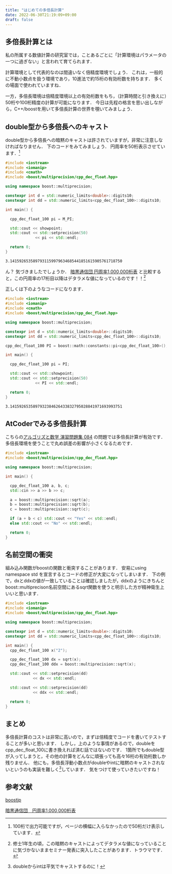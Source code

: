 ```yaml
---
title: "はじめての多倍長計算"
date: 2022-06-30T21:19:09+09:00
draft: false
---
```


## 多倍長計算とは

私の所属する数値計算の研究室では，ことあるごとに「計算環境はパラメータの一つに過ぎない」と言われて育てられます．

計算環境として代表的なのは間違いなく倍精度環境でしょう．
これは，一般的に不動小数点を扱う環境であり，10進法で約15桁の有効桁数を持ちます．
多くの場面で使われていますね．

一方，多倍長環境は倍精度環境以上の有効桁数をもち，（計算時間と引き換えに）50桁や100桁精度の計算が可能になります．
今日は先程の格言を思い出しながら，C++/boostを用いて多倍長計算の世界を覗いてみましょう．

## double型から多倍長へのキャスト

double型から多倍長への暗黙のキャストは許されていますが，非常に注意しなければなりません．
下のコードをみてみましょう．
円周率を50桁表示させています．[^1]

[^1]:100桁で出力可能ですが，ページの横幅に入らなかったので50桁だけ表示しています．

```cpp
#include <iostream>
#include <iomanip>
#include <cmath>
#include <boost/multiprecision/cpp_dec_float.hpp>

using namespace boost::multiprecision;

constexpr int d = std::numeric_limits<double>::digits10;
constexpr int dd = std::numeric_limits<cpp_dec_float_100>::digits10;

int main() {

  cpp_dec_float_100 pi = M_PI;

  std::cout << showpoint;
  std::cout << std::setprecision(50)
             << pi << std::endl;

  return 0;
}
```

```txt
3.1415926535897931159979634685441851615905761718750
```

ん？
気づきましたでしょうか．
[暗黒通信団 円周率1,000,000桁表](https://www.amazon.co.jp/%E5%86%86%E5%91%A8%E7%8E%871000000%E6%A1%81%E8%A1%A8-%E7%89%A7%E9%87%8E-%E8%B2%B4%E6%A8%B9/dp/487310002X)
と比較すると，この円周率の17桁目以降はデタラメな値になっているのです！！[^2]

[^2]:修士1年生の頃，この暗黙のキャストによってデタラメな値になっていることに気づかないままセミナー発表に突入したことがあります．トラウマです．

正しくは下のようなコードになります．

```cpp
#include <iostream>
#include <iomanip>
#include <cmath>
#include <boost/multiprecision/cpp_dec_float.hpp>

using namespace boost::multiprecision;

constexpr int d = std::numeric_limits<double>::digits10;
constexpr int dd = std::numeric_limits<cpp_dec_float_100>::digits10;

cpp_dec_float_100 PI = boost::math::constants::pi<cpp_dec_float_100>();

int main() {

  cpp_dec_float_100 pi = PI;

  std::cout << std::showpoint;
  std::cout << std::setprecision(50)
             << PI << std::endl;

  return 0;
}
```

```txt
3.1415926535897932384626433832795028841971693993751
```

## AtCoderでみる多倍長計算

こちらの[アルゴリズと数学 演習問題集 084](https://atcoder.jp/contests/math-and-algorithm/tasks/panasonic2020_c)
の問題では多倍長計算が有効です．
多倍長環境を使うことで丸め誤差の影響が小さくなるためです．

```cpp
#include <iostream>
#include <boost/multiprecision/cpp_dec_float.hpp>

using namespace boost::multiprecision;

int main() {

  cpp_dec_float_100 a, b, c;
  std::cin >> a >> b >> c;

  a = boost::multiprecision::sqrt(a);
  b = boost::multiprecision::sqrt(b);
  c = boost::multiprecision::sqrt(c);

  if (a + b < c) std::cout << "Yes" << std::endl;
  else std::cout << "No" << std::endl;

  return 0;
}
```

## 名前空間の衝突

組み込み関数がboostの関数と衝突することがあります．
安易にusing namespace std を宣言するとコードの修正が大変になってしまいます．
下の例で，dxとddxの値が一致していることは確認しましたが，ddxのようにきちんとboost::multiprecison名前空間にあるsqrt関数を使うと明示した方が精神衛生上いいと思います．

```cpp
#include <iostream>
#include <iomanip>
#include <boost/multiprecision/cpp_dec_float.hpp>

using namespace boost::multiprecision;

constexpr int d = std::numeric_limits<double>::digits10;
constexpr int dd = std::numeric_limits<cpp_dec_float_100>::digits10;

int main() {
  cpp_dec_float_100 x("2");

  cpp_dec_float_100 dx = sqrt(x);
  cpp_dec_float_100 ddx = boost::multiprecision::sqrt(x);

  std::cout << std::setprecision(dd)
            << dx << std::endl;

  std::cout << std::setprecision(dd)
            << ddx << std::endl;

  return 0;
}
```


## まとめ

多倍長計算のコストは非常に高いので，まずは倍精度でコードを書いてテストすることが多いと思います．
しかし，上のような事情があるので，doubleをcpp_dec_float_100に書き換えれば済む話ではないのです．
1箇所でもdouble型が入ってしまうと，その他の計算をどんなに頑張っても高々16桁の有効桁数しか残りません．
他にも，多倍長浮動小数点がdoubleやintに暗黙のキャストされないというのも実装を難しく[^3]しています．
気をつけて使っていきたいですね！

[^3]:doubleからintは平気でキャストするのに！

## 参考文献

[boostjp](https://boostjp.github.io/tips/multiprec-int.html)

[暗黒通信団　円周率1,000,000桁表](https://www.amazon.co.jp/%E5%86%86%E5%91%A8%E7%8E%871000000%E6%A1%81%E8%A1%A8-%E7%89%A7%E9%87%8E-%E8%B2%B4%E6%A8%B9/dp/487310002X)
